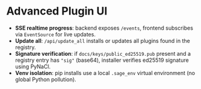 
# Advanced Plugin UI

- **SSE realtime progress**: backend exposes `/events`, frontend subscribes via `EventSource` for live updates.
- **Update all**: `/api/update_all` installs or updates all plugins found in the registry.
- **Signature verification**: if `docs/keys/public_ed25519.pub` present and a registry entry has `"sig"` (base64), installer verifies ed25519 signature using PyNaCl.
- **Venv isolation**: pip installs use a local `.sage_env` virtual environment (no global Python pollution).
